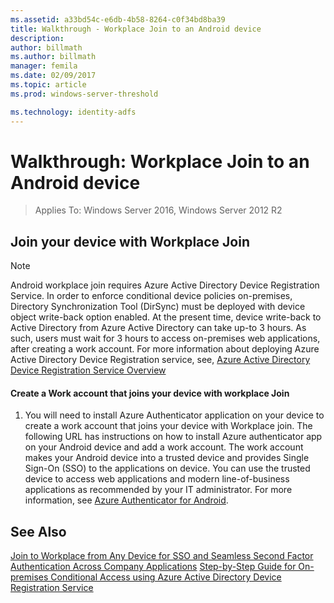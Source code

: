 ```yaml
---
ms.assetid: a33bd54c-e6db-4b58-8264-c0f34bd8ba39
title: Walkthrough - Workplace Join to an Android device
description:
author: billmath
ms.author: billmath
manager: femila
ms.date: 02/09/2017
ms.topic: article
ms.prod: windows-server-threshold

ms.technology: identity-adfs
---
```

# Walkthrough: Workplace Join to an Android device

>Applies To: Windows Server 2016, Windows Server 2012 R2


## Join your device with Workplace Join

> [!NOTE]
> Android workplace join requires Azure Active Directory Device Registration Service. In order to enforce conditional device policies on-premises, Directory Synchronization Tool (DirSync) must be deployed with device object write-back option enabled. At the present time, device write-back to Active Directory from Azure Active Directory can take up-to 3 hours. As such, users must wait for 3 hours to access on-premises web applications, after creating a work account. For more information about deploying Azure Active Directory Device Registration service, see, [Azure Active Directory Device Registration Service Overview](http://msdn.microsoft.com/library/azure/dn788908.aspx)

#### Create a Work account that joins your device with workplace Join

1.  You will need to install Azure Authenticator application on your device to create a work account that joins your device with Workplace join. The following URL has instructions on how to install Azure authenticator app on your Android device and add a work account. The work account makes your Android device into a trusted device and provides Single Sign-On (SSO) to the applications on device. You can use the trusted device to access web applications and modern line-of-business applications as recommended by your IT administrator. For more information, see [Azure Authenticator for Android](http://sandboxmsdnstage.redmond.corp.microsoft.com/cef46959-2b2d-459e-a230-d6fff182fe82.aspx).

## See Also
[Join to Workplace from Any Device for SSO and Seamless Second Factor Authentication Across Company Applications](Join-to-Workplace-from-Any-Device-for-SSO-and-Seamless-Second-Factor-Authentication-Across-Company-Applications.md)
[Step-by-Step Guide for On-premises Conditional Access using Azure Active Directory Device Registration Service](http://sandboxmsdnstage.redmond.corp.microsoft.com/9cfac381-9235-4f47-923e-31866309b2be.aspx)



